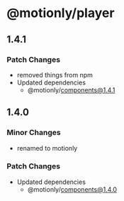 # @motionly/player

## 1.4.1

### Patch Changes

- removed things from npm
- Updated dependencies
  - @motionly/components@1.4.1

## 1.4.0

### Minor Changes

- renamed to motionly

### Patch Changes

- Updated dependencies
  - @motionly/components@1.4.0
